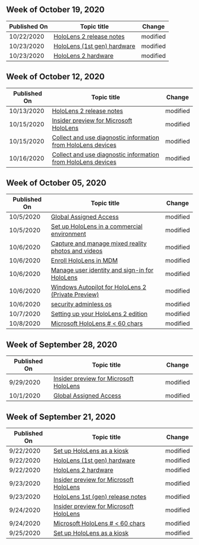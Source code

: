<!-- This file is generated automatically each week. Changes made to this file will be overwritten.-->



## Week of October 19, 2020


| Published On |Topic title | Change |
|------|------------|--------|
| 10/22/2020 | [HoloLens 2 release notes](/hololens/hololens-release-notes) | modified |
| 10/23/2020 | [HoloLens (1st gen) hardware](/hololens/hololens1-hardware) | modified |
| 10/23/2020 | [HoloLens 2 hardware](/hololens/hololens2-hardware) | modified |


## Week of October 12, 2020


| Published On |Topic title | Change |
|------|------------|--------|
| 10/13/2020 | [HoloLens 2 release notes](/hololens/hololens-release-notes) | modified |
| 10/15/2020 | [Insider preview for Microsoft HoloLens](/hololens/hololens-insider) | modified |
| 10/15/2020 | [Collect and use diagnostic information from HoloLens devices](/hololens/hololens-diagnostic-logs) | modified |
| 10/16/2020 | [Collect and use diagnostic information from HoloLens devices](/hololens/hololens-diagnostic-logs) | modified |


## Week of October 05, 2020


| Published On |Topic title | Change |
|------|------------|--------|
| 10/5/2020 | [Global Assigned Access](/hololens/hololens-global-assigned-access-kiosk) | modified |
| 10/5/2020 | [Set up HoloLens in a commercial environment](/hololens/hololens-requirements) | modified |
| 10/6/2020 | [Capture and manage mixed reality photos and videos](/hololens/holographic-photos-and-videos) | modified |
| 10/6/2020 | [Enroll HoloLens in MDM](/hololens/hololens-enroll-mdm) | modified |
| 10/6/2020 | [Manage user identity and sign-in for HoloLens](/hololens/hololens-identity) | modified |
| 10/6/2020 | [Windows Autopilot for HoloLens 2 (Private Preview)](/hololens/hololens2-autopilot) | modified |
| 10/6/2020 | [security adminless os](/hololens/security-adminless-os) | modified |
| 10/7/2020 | [Setting up your HoloLens 2 edition](/hololens/hololens2-options) | modified |
| 10/8/2020 | [Microsoft HoloLens # < 60 chars](/hololens/index) | modified |


## Week of September 28, 2020


| Published On |Topic title | Change |
|------|------------|--------|
| 9/29/2020 | [Insider preview for Microsoft HoloLens](/hololens/hololens-insider) | modified |
| 10/1/2020 | [Global Assigned Access](/hololens/hololens-global-assigned-access-kiosk) | modified |


## Week of September 21, 2020


| Published On |Topic title | Change |
|------|------------|--------|
| 9/22/2020 | [Set up HoloLens as a kiosk](/hololens/hololens-kiosk) | modified |
| 9/22/2020 | [HoloLens (1st gen) hardware](/hololens/hololens1-hardware) | modified |
| 9/22/2020 | [HoloLens 2 hardware](/hololens/hololens2-hardware) | modified |
| 9/23/2020 | [Insider preview for Microsoft HoloLens](/hololens/hololens-insider) | modified |
| 9/23/2020 | [HoloLens 1st (gen) release notes](/hololens/hololens1-release-notes) | modified |
| 9/24/2020 | [Insider preview for Microsoft HoloLens](/hololens/hololens-insider) | modified |
| 9/24/2020 | [Microsoft HoloLens # < 60 chars](/hololens/index) | modified |
| 9/25/2020 | [Set up HoloLens as a kiosk](/hololens/hololens-kiosk) | modified |

